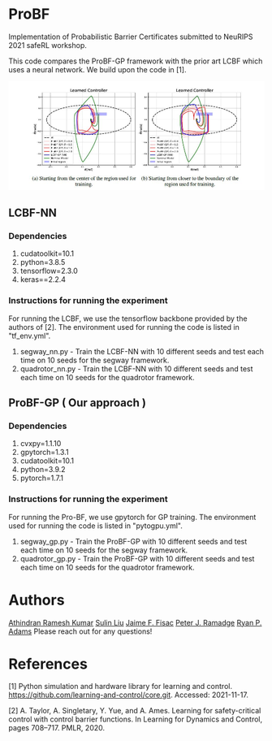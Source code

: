# ProBF
Implementation of Probabilistic Barrier Certificates submitted to NeuRIPS 2021 safeRL workshop.

This code compares the ProBF-GP framework with the prior art LCBF which uses a neural network. We build upon the code in [1].

![image](images/segwaycomp.JPG)


## LCBF-NN
### Dependencies
1.  cudatoolkit=10.1
2.  python=3.8.5
3.  tensorflow=2.3.0
4.  keras==2.2.4

### Instructions for running the experiment
For running the LCBF, we use the tensorflow backbone provided by the authors of [2]. The environment used for running the code is listed in "tf_env.yml".
1.  segway_nn.py - Train the LCBF-NN with 10 different seeds and test each time on 10 seeds for the segway framework.
2.  quadrotor_nn.py - Train the LCBF-NN with 10 different seeds and test each time on 10 seeds for the quadrotor framework. 

## ProBF-GP ( Our approach )
### Dependencies
1.  cvxpy=1.1.10
2.  gpytorch=1.3.1
3.  cudatoolkit=10.1
4.  python=3.9.2
5.  pytorch=1.7.1

### Instructions for running the experiment
For running the Pro-BF, we use gpytorch for GP training. The environment used for running the code is listed in "pytogpu.yml".
1.  segway_gp.py - Train the ProBF-GP with 10 different seeds and test each time on 10 seeds for the segway framework.
2.  quadrotor_gp.py - Train the ProBF-GP with 10 different seeds and test each time on 10 seeds for the quadrotor framework. 

# Authors
[Athindran Ramesh Kumar](https://sites.google.com/site/athindranrameshkumar)
[Sulin Liu](https://liusulin.github.io/)
[Jaime F. Fisac](https://ece.princeton.edu/people/jaime-fernandez-fisac)
[Peter J. Ramadge](https://ece.princeton.edu/people/peter-j-ramadge)
[Ryan P. Adams](https://www.cs.princeton.edu/~rpa/)
Please reach out for any questions!

# References
[1] Python simulation and hardware library for learning and control. https://github.com/learning-and-control/core.git. Accessed: 2021-11-17.

[2] A. Taylor, A. Singletary, Y. Yue, and A. Ames. Learning for safety-critical control with control
barrier functions. In Learning for Dynamics and Control, pages 708–717. PMLR, 2020.
